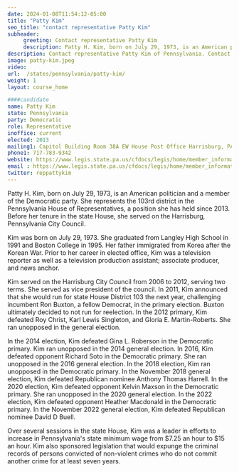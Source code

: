 ```yaml
---
date: 2024-01-08T11:54:12-05:00
title: "Patty Kim"
seo_title: "contact representative Patty Kim"
subheader:
     greeting: Contact representative Patty Kim
     description: Patty H. Kim, born on July 29, 1973, is an American politician and a member of the Democratic party. She represents the 103rd district in the Pennsylvania House of Representatives, a position she has held since 2013. Before her tenure in the state House, she served on the Harrisburg, Pennsylvania City Council.
description: Contact representative Patty Kim of Pennsylvania. Contact information for Patty Kim includes email address, phone number, and mailing address.
image: patty-kim.jpeg
video:
url:  /states/pennsylvania/patty-kim/
weight: 1
layout: course_home

####candidate
name: Patty Kim
state: Pennsylvania
party: Democratic
role: Representative
inoffice: current
elected: 2013
mailing1: Capitol Building Room 38A EW House Post Office Harrisburg, PA 17120
phone1: 717-783-9342
website: https://www.legis.state.pa.us/cfdocs/legis/home/member_information/House_bio.cfm?id=1636/
email : https://www.legis.state.pa.us/cfdocs/legis/home/member_information/House_bio.cfm?id=1636/
twitter: reppattykim
---
```


Patty H. Kim, born on July 29, 1973, is an American politician and a member of the Democratic party. She represents the 103rd district in the Pennsylvania House of Representatives, a position she has held since 2013. Before her tenure in the state House, she served on the Harrisburg, Pennsylvania City Council.

Kim was born on July 29, 1973. She graduated from Langley High School in 1991 and Boston College in 1995. Her father immigrated from Korea after the Korean War. Prior to her career in elected office, Kim was a television reporter as well as a television production assistant; associate producer, and news anchor.

Kim served on the Harrisburg City Council from 2006 to 2012, serving two terms. She served as vice president of the council. In 2011, Kim announced that she would run for state House District 103 the next year, challenging incumbent Ron Buxton, a fellow Democrat, in the primary election. Buxton ultimately decided to not run for reelection. In the 2012 primary, Kim defeated Roy Christ, Karl Lewis Singleton, and Gloria E. Martin-Roberts. She ran unopposed in the general election.

In the 2014 election, Kim defeated Gina L. Roberson in the Democratic primary. Kim ran unopposed in the 2014 general election. In 2016, Kim defeated opponent Richard Soto in the Democratic primary. She ran unopposed in the 2016 general election. In the 2018 election, Kim ran unopposed in the Democratic primary. In the November 2018 general election, Kim defeated Republican nominee Anthony Thomas Harrell. In the 2020 election, Kim defeated opponent Kelvin Maxson in the Democratic primary. She ran unopposed in the 2020 general election. In the 2022 election, Kim defeated opponent Heather Macdonald in the Democratic primary. In the November 2022 general election, Kim defeated Republican nominee David D Buell.

Over several sessions in the state House, Kim was a leader in efforts to increase in Pennsylvania's state minimum wage from $7.25 an hour to $15 an hour. Kim also sponsored legislation that would expunge the criminal records of persons convicted of non-violent crimes who do not commit another crime for at least seven years.
